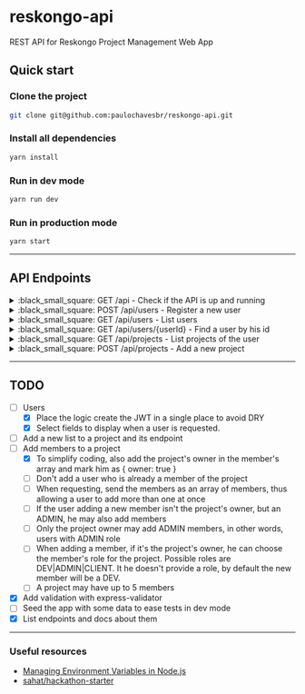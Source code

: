 # reskongo-api
REST API for Reskongo Project Management Web App

## Quick start

### Clone the project
```sh
git clone git@github.com:paulochavesbr/reskongo-api.git
```

### Install all dependencies
```sh
yarn install
```

### Run in dev mode
```sh
yarn run dev
```

### Run in production mode
```sh
yarn start
```

-------------------------------------

## API Endpoints
</summary>
<details>
<summary>:black_small_square: GET /api - Check if the API is up and running</summary>

</details>

<details>
<summary>:black_small_square: POST /api/users - Register a new user</summary>

- Request body

  ```json
  {
    "name": "Paul",
    "email": "paul@email.com",
    "password": "12345"
  }
  ```
- Response

  - **201** - Created
  
    ```json
    {
      "token": "your-token",
      "email": "paul@email.com"
    }
    ```
    
</details>

<details>
<summary>:black_small_square: GET /api/users - List users</summary>

- Request header
  - `Authorization: Bearer your-token`
- Response

  ```json
  [
    {
      "_id": "58b59c61c537a718e6255bf5",
      "updatedAt": "2017-02-28T15:50:57.310Z",
      "createdAt": "2017-02-28T15:50:57.310Z",
      "name": "Paul",
      "email": "paul@email.com"
    }
  ]
  ```
</details>

<details>
<summary>:black_small_square: GET /api/users/{userId} - Find a user by his id</summary>

- Request header
  - `Authorization: Bearer your-token`
- Response

  ```json
  {
    "_id": "58b59c61c537a718e6255bf5",
    "updatedAt": "2017-02-28T15:50:57.310Z",
    "createdAt": "2017-02-28T15:50:57.310Z",
    "name": "Paul",
    "email": "paul@email.com"
  }
  ```
</details>

<details>
<summary>:black_small_square: GET /api/projects - List projects of the user</summary>

- Request header
  - `Authorization: Bearer your-token`
- Response

  ```json
  [
    {
      "_id": "58b5a16d3d80922497cc550a",
      "name": "Sample Project",
      "description": "Enjoy Reskongoal Project Management",
      "ownerId": "58b5a16d3d80922497cc5509",
      "team" : [],
      "lists": [{}],
      "backgroundColor": "white"
    }
  ]
  ```

</details>

<details>
<summary>:black_small_square: POST /api/projects - Add a new project</summary>

- Request header
  - `Authorization: Bearer your-token`
- Request

  ```json
  {
    "name": "Reskongoal Project",
    "description": "Project Management Web App",
    "backgroundColor": "blue"
  }
  ```

- Response

  ```json
  {
    "__v": 0,
    "updatedAt": "2017-02-28T17:28:44.733Z",
    "createdAt": "2017-02-28T17:28:44.733Z",
    "name": "Reskongoal Project",
    "description": "Project Management Web App",
    "ownerId": "58b5a16d3d80922497cc5509",
    "_id": "58b5b34cf691042eea4e93e5",
    "team": [
      {
        "_id": "58b5a16d3d80922497cc5509",
        "owner": true,
        "role": "ADMIN",
        "joinedAt": "2017-02-28T17:18:43.487Z"
      }
    ],
    "lists": [
      {
        "pos": 0,
        "name": "To Do",
        "_id": "58b5b34cf691042eea4e93e8",
        "createdAt": "2017-02-28T17:18:43.487Z"
      },
      {
        "pos": 1,
        "name": "Doing",
        "_id": "58b5b34cf691042eea4e93e7",
        "createdAt": "2017-02-28T17:18:43.487Z"
      },
      {
        "pos": 2,
        "name": "Done",
        "_id": "58b5b34cf691042eea4e93e6",
        "createdAt": "2017-02-28T17:18:43.487Z"
      }
    ],
    "backgroundColor": "blue"
  }
  ```

</details>

-------------------------------------

## TODO
- [ ] Users
  - [X] Place the logic create the JWT in a single place to avoid DRY
  - [X] Select fields to display when a user is requested.
- [ ] Add a new list to a project and its endpoint
- [ ] Add members to a project
  - [X] To simplify coding, also add the project's owner in the member's array and mark him as
        { owner: true }
  - [ ] Don't add a user who is already a member of the project
  - [ ] When requesting, send the members as an array of members, thus allowing a user to add
        more than one at once
  - [ ] If the user adding a new member isn't the project's owner, but an ADMIN, he may also 
        add members
  - [ ] Only the project owner may add ADMIN members, in other words, users with ADMIN role
  - [ ] When adding a member, if it's the project's owner, he can choose the member's role for the
        project. Possible roles are DEV|ADMIN|CLIENT. It he doesn't provide a role, by default 
        the new member will be a DEV.
  - [ ] A project may have up to 5 members
- [X] Add validation with express-validator
- [ ] Seed the app with some data to ease tests in dev mode
- [X] List endpoints and docs about them

-------------------------------------

### Useful resources
- [Managing Environment Variables in Node.js](https://medium.com/@rafaelvidaurre/managing-environment-variables-in-node-js-2cb45a55195f)
- [sahat/hackathon-starter](https://github.com/sahat/hackathon-starter/)
